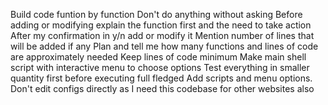 Build code funtion by function
Don't do anything without asking
Before adding or modifying explain the function first and the need to take action
After my confirmation in y/n add or modify it
Mention number of lines that will be added if any
Plan and tell me how many functions and lines of code are approximately needed
Keep lines of code minimum
Make main shell script with interactive menu to choose options
Test everything in smaller quantity first before executing full fledged
Add scripts and menu options. Don't edit configs directly as I need this codebase for other websites also
